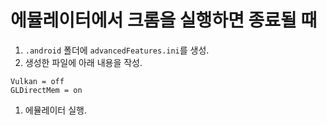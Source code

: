 # 에뮬레이터에서 크롬을 실행하면 종료될 때

1. `.android` 폴더에 `advancedFeatures.ini`를 생성.
2. 생성한 파일에 아래 내용을 작성.

```
Vulkan = off
GLDirectMem = on
```

1. 에뮬레이터 실행.
